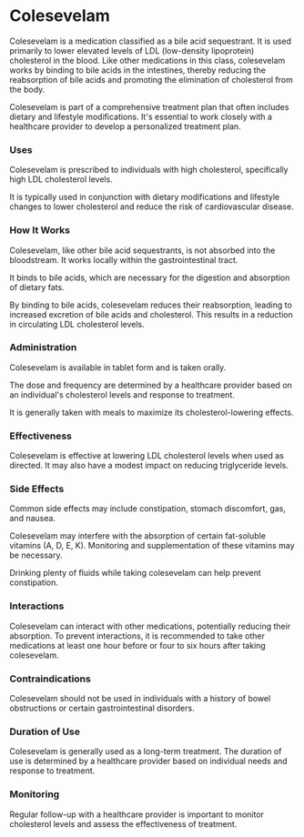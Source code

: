 # Colesevelam

Colesevelam is a medication classified as a bile acid sequestrant. It is used primarily to lower elevated levels of LDL (low-density lipoprotein) cholesterol in the blood. Like other medications in this class, colesevelam works by binding to bile acids in the intestines, thereby reducing the reabsorption of bile acids and promoting the elimination of cholesterol from the body.

Colesevelam is part of a comprehensive treatment plan that often includes dietary and lifestyle modifications. It's essential to work closely with a healthcare provider to develop a personalized treatment plan.

### Uses

Colesevelam is prescribed to individuals with high cholesterol, specifically high LDL cholesterol levels.

It is typically used in conjunction with dietary modifications and lifestyle changes to lower cholesterol and reduce the risk of cardiovascular disease.

### How It Works

Colesevelam, like other bile acid sequestrants, is not absorbed into the bloodstream. It works locally within the gastrointestinal tract.

It binds to bile acids, which are necessary for the digestion and absorption of dietary fats.

By binding to bile acids, colesevelam reduces their reabsorption, leading to increased excretion of bile acids and cholesterol. This results in a reduction in circulating LDL cholesterol levels.

### Administration

Colesevelam is available in tablet form and is taken orally.

The dose and frequency are determined by a healthcare provider based on an individual's cholesterol levels and response to treatment.

It is generally taken with meals to maximize its cholesterol-lowering effects.

### Effectiveness

Colesevelam is effective at lowering LDL cholesterol levels when used as directed. It may also have a modest impact on reducing triglyceride levels.

### Side Effects

Common side effects may include constipation, stomach discomfort, gas, and nausea.

Colesevelam may interfere with the absorption of certain fat-soluble vitamins (A, D, E, K). Monitoring and supplementation of these vitamins may be necessary.

Drinking plenty of fluids while taking colesevelam can help prevent constipation.

### Interactions

Colesevelam can interact with other medications, potentially reducing their absorption. To prevent interactions, it is recommended to take other medications at least one hour before or four to six hours after taking colesevelam.

### Contraindications

Colesevelam should not be used in individuals with a history of bowel obstructions or certain gastrointestinal disorders.

### Duration of Use

Colesevelam is generally used as a long-term treatment. The duration of use is determined by a healthcare provider based on individual needs and response to treatment.

### Monitoring

Regular follow-up with a healthcare provider is important to monitor cholesterol levels and assess the effectiveness of treatment.
